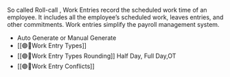 So called Roll-call , Work Entries record the scheduled work time of an employee. It includes all the employee’s scheduled work, leaves entries, and other commitments. Work entries simplify the payroll management system.

- Auto Generate or Manual Generate
- [[🟣👥Work Entry Types]]
- [[🟣👥Work Entry Types Rounding]] Half Day, Full Day,OT
- [[🟣👥Work Entry Conflicts]]